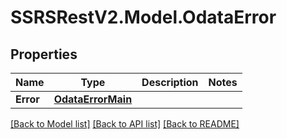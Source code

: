 # SSRSRestV2.Model.OdataError

## Properties

Name | Type | Description | Notes
------------ | ------------- | ------------- | -------------
**Error** | [**OdataErrorMain**](OdataErrorMain.md) |  | 

[[Back to Model list]](../../README.md#documentation-for-models) [[Back to API list]](../../README.md#documentation-for-api-endpoints) [[Back to README]](../../README.md)

